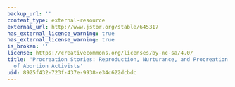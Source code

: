 ```yaml
---
backup_url: ''
content_type: external-resource
external_url: http://www.jstor.org/stable/645317
has_external_licence_warning: true
has_external_license_warning: true
is_broken: ''
license: https://creativecommons.org/licenses/by-nc-sa/4.0/
title: 'Procreation Stories: Reproduction, Nurturance, and Procreation in Life Narratives
  of Abortion Activists'
uid: 8925f432-723f-437e-9938-e34c622dcbdc
---
```

